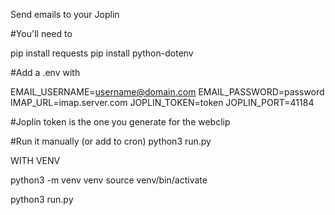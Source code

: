 Send emails to your Joplin

#You'll need to 

pip install requests
pip install python-dotenv

#Add a .env with

EMAIL_USERNAME=username@domain.com
EMAIL_PASSWORD=password
IMAP_URL=imap.server.com
JOPLIN_TOKEN=token
JOPLIN_PORT=41184

#Joplin token is the one you generate for the webclip

#Run it manually (or add to cron)
python3 run.py


WITH VENV

python3 -m venv venv
source venv/bin/activate

python3 run.py
